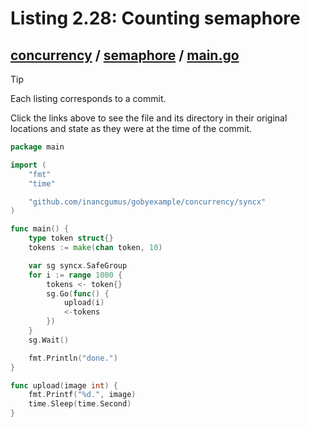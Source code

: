 # Listing 2.28: Counting semaphore

## [concurrency](https://github.com/inancgumus/gobyexample/blob/2a64cef8d2cf434f17bac826a4c1323bc460cf5a/concurrency) / [semaphore](https://github.com/inancgumus/gobyexample/blob/2a64cef8d2cf434f17bac826a4c1323bc460cf5a/concurrency/semaphore) / [main.go](https://github.com/inancgumus/gobyexample/blob/2a64cef8d2cf434f17bac826a4c1323bc460cf5a/concurrency/semaphore/main.go)

> [!TIP]
> Each listing corresponds to a commit.
>
> Click the links above to see the file and its directory in their original locations and state as they were at the time of the commit.

```go
package main

import (
	"fmt"
	"time"

	"github.com/inancgumus/gobyexample/concurrency/syncx"
)

func main() {
	type token struct{}
	tokens := make(chan token, 10)

	var sg syncx.SafeGroup
	for i := range 1000 {
		tokens <- token{}
		sg.Go(func() {
			upload(i)
			<-tokens
		})
	}
	sg.Wait()

	fmt.Println("done.")
}

func upload(image int) {
	fmt.Printf("%d.", image)
	time.Sleep(time.Second)
}
```

